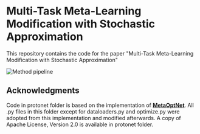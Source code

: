 # Multi-Task Meta-Learning Modification with Stochastic Approximation

This repository contains the code for the paper 
"Multi-Task Meta-Learning Modification with Stochastic Approximation"

![Method pipeline](https://github.com/andrewbo29/mtm-meta-learning-sa/blob/master/mtm_pipeline.png)


## Acknowledgments

Code in protonet folder is based on the implementation of [**MetaOptNet**](https://github.com/kjunelee/MetaOptNet). All .py files in this folder except for dataloaders.py and optimize.py were adopted from this implementation and modified afterwards. A copy of Apache License, Version 2.0 is available in protonet folder.
